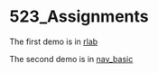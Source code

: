 # 523_Assignments

The first demo is in [rlab](https://ccdd9451.github.io/523_Assignments_Demo/HW0/game.html)

The second demo is in [nav_basic](https://ccdd9451.github.io/523_Assignments_Demo/HW1/game.html)
